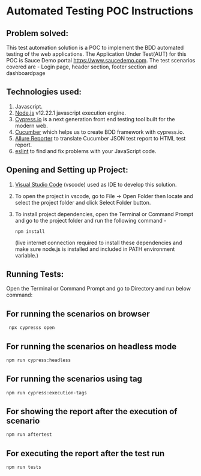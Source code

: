 # Automated Testing POC Instructions

## Problem solved:

This test automation solution is a POC to implement the BDD automated testing of the web applications.
The Application Under Test(AUT) for this POC is Sauce Demo portal https://www.saucedemo.com.
The test scenarios covered are - Login page, header section, footer section and dashboardpage


## Technologies used:

1. Javascript.
2. [Node.js](https://nodejs.org/) v12.22.1 javascript execution engine.
3. [Cypress.io](https://webdriver.io/) is a next generation front end testing tool built for the modern web.
4. [Cucumber](https://cucumber.io/) which helps us to create BDD framework with cypress.io.
5. [Allure Reporter](https://allurereport.org/docs/) to translate Cucumber JSON test report to HTML test report.
6. [eslint](https://eslint.org/) to find and fix problems with your JavaScript code.


## Opening and Setting up Project:

1.  [Visual Studio Code](https://code.visualstudio.com/) (vscode) used as IDE to develop this solution.
2.  To open the project in vscode, go to File -> Open Folder then locate and select the project folder and click Select Folder button.
3.  To install project dependencies, open the Terminal or Command Prompt and go to the project folder and run the following command -

        npm install

    (live internet connection required to install these dependencies and make sure node.js is installed and included in PATH environment variable.)


## Running Tests:

Open the Terminal or Command Prompt and go to Directory  and run below command:

 ## For running the scenarios on browser

  ```sh
   npx cypresss open
   ```

## For running the scenarios on headless mode
 
   ```sh
   npm run cypress:headless
   ```

## For running the scenarios using tag

   ```sh   
   npm run cypress:execution-tags
   ```

## For showing the report after the execution of scenario
   ```sh       
   npm run aftertest
   ```

## For executing the report after the test run 

  ```sh  
  npm run tests
  ```

    

